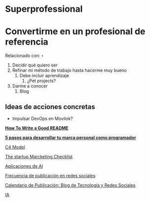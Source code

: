 # Superprofessional

# Convertirme en un profesional de referencia

Relacionado con: ‣ 

1. Decidir qué quiero ser
2. Refinar mi método de trabajo hasta hacerme muy bueno
    1. Debe incluir aprendizaje
        1. ¿Pet projects?
3. Darme a conocer
    1. Blog

## Ideas de acciones concretas

- Impulsar DevOps en Movilok?

[**How To Write a Good README**](Superprofessional%2056e0a404559a40518cd3f6b9260173c5/How%20To%20Write%20a%20Good%20README%205cdc5d984038424889e65a071273ca40.md)

[**5 pasos para desarrollar tu marca personal como programador**](Superprofessional%2056e0a404559a40518cd3f6b9260173c5/5%20pasos%20para%20desarrollar%20tu%20marca%20personal%20como%20pr%20a0dc60ac6ddd4abc87968a0be6d9cc10.md)

[C4 Model](Superprofessional%2056e0a404559a40518cd3f6b9260173c5/C4%20Model%2032ff17f6a3264c3c818e296fa738acca.md)

[The startup Marcketing Checklist](Superprofessional%2056e0a404559a40518cd3f6b9260173c5/The%20startup%20Marcketing%20Checklist%20f4f1016e46724f198628b0ba5aeeb603.md)

[Aplicaciones de AI](Superprofessional%2056e0a404559a40518cd3f6b9260173c5/Aplicaciones%20de%20AI%20aa81590bac7041869946136aa7dad0b6.md)

[Frecuencia de publicación en redes sociales](Superprofessional%2056e0a404559a40518cd3f6b9260173c5/Frecuencia%20de%20publicacio%CC%81n%20en%20redes%20sociales%202629f01406b245d0acbddb4daad8a399.md)

[Calendario de Publicación: Blog de Tecnología y Redes Sociales](Superprofessional%2056e0a404559a40518cd3f6b9260173c5/Calendario%20de%20Publicacio%CC%81n%20Blog%20de%20Tecnologi%CC%81a%20y%20R%2011af44485aa9802bba14f258a01c263d.md)

[IA](Superprofessional%2056e0a404559a40518cd3f6b9260173c5/IA%200b6fae588486437797a784dd958e7a91.md)
